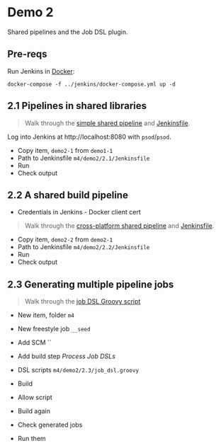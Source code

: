 # Demo 2

Shared pipelines and the Job DSL plugin.

## Pre-reqs

Run Jenkins in [Docker](https://www.docker.com/products/docker-desktop):

```
docker-compose -f ../jenkins/docker-compose.yml up -d
```

## 2.1 Pipelines in shared libraries

> Walk through the [simple shared pipeline](../shared-library/vars/simplePipeline.groovy) and  [Jenkinsfile](2.1/Jenkinsfile).

Log into Jenkins at http://localhost:8080 with `psod`/`psod`.

- Copy item, `demo2-1` from `demo1-1`
- Path to Jenkinsfile `m4/demo2/2.1/Jenkinsfile`
- Run
- Check output

## 2.2 A shared build pipeline

- Credentials in Jenkins - Docker client cert

> Walk through the [cross-platform shared pipeline](../shared-library/vars/crossPlatformBuild.groovy) and  [Jenkinsfile](2.2/Jenkinsfile).

- Copy item, `demo2-2` from `demo2-1`
- Path to Jenkinsfile `m4/demo2/2.2/Jenkinsfile`
- Run
- Check output

## 2.3 Generating multiple pipeline jobs

> Walk through the [job DSL Groovy script](2.3/job_dsl.groovy)

- New item, folder `m4`
- New freestyle job `__seed`
- Add SCM ``
- Add build step _Process Job DSLs_
- DSL scripts `m4/demo2/2.3/job_dsl.groovy`

- Build
- Allow script
- Build again

- Check generated jobs
- Run them
